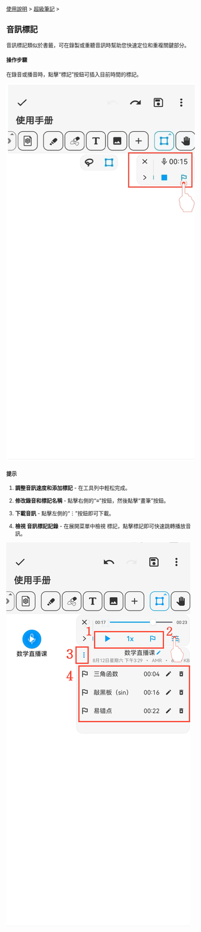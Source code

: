 [使用說明](/dragonnest/drawnote/manual/zh) > [超級筆記](/dragonnest/drawnote/manual/zh/super_note) >

音訊標記
---
音訊標記類似於書籤，可在錄製或重聽音訊時幫助您快速定位和重複關鍵部分。

#### 操作步驟

在錄音或播音時，點擊“標記”按鈕可插入目前時間的標記。

![](imgs/audio_marker1.png)

#### 提示

1. **調整音訊速度和添加標記** - 在工具列中輕松完成。

2. **修改錄音和標記名稱** - 點擊右側的“≡”按鈕，然後點擊“畫筆”按鈕。

3. **下載音訊** - 點擊左側的“⋮”按鈕即可下載。

4. **檢視
音訊標記記錄** - 在展開菜單中檢視
標記，點擊標記即可快速跳轉播放音訊。


![](imgs/audio_marker3.png)
